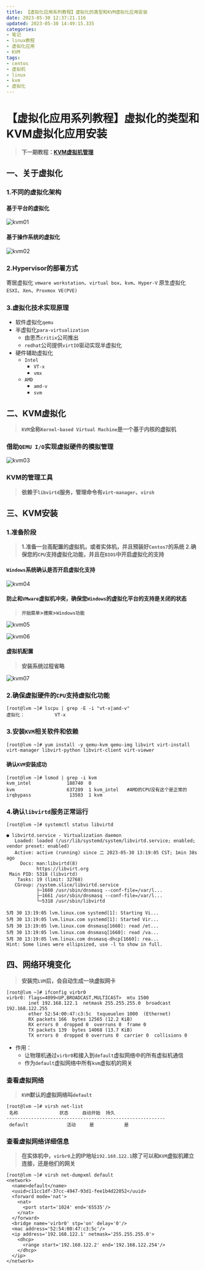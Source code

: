 ```yaml
---
title: 【虚拟化应用系列教程】虚拟化的类型和KVM虚拟化应用安装
date: 2023-05-30 12:37:21.116
updated: 2023-05-30 14:49:15.335
categories: 
- 笔记
- linux教程
- 虚拟化应用
- KVM
tags: 
- centos
- 虚拟机
- linux
- kvm
- 虚拟化
---
```


# 【虚拟化应用系列教程】虚拟化的类型和KVM虚拟化应用安装

>**下一期教程：[KVM虚拟机管理](https://www.wsjj.top/archives/128)**

## 一、关于虚拟化

### 1.不同的虚拟化架构

#### 基于平台的虚拟化

![kvm01](https://www.wsjj.top/upload/2023/05/kvm01.png)

#### 基于操作系统的虚拟化

![kvm02](https://www.wsjj.top/upload/2023/05/kvm02.png)

### 2.Hypervisor的部署方式

寄居虚拟化
`vmware workstation`、`virtual box`、`kvm`、`Hyper-V`
原生虚拟化
`ESXI`、`Xen`、`Proxmox VE(PVE)`

### 3.虚拟化技术实现原理 

- 软件虚拟化`qemu` 
- 半虚拟化`para-virtualization`	
	- 由思杰`critix`公司推出
	- `redhat`公司提供`virtIO`驱动实现半虚拟化
- 硬件辅助虚拟化
	- `Intel`
		- `VT-x`
		- `vmx`
	- `AMD`
		- `amd-v`
		- `svm`

## 二、KVM虚拟化

>**`KVM`全称`Kernel-based Virtual Machine`是一个基于内核的虚拟机**

### 借助`QEMU I/O`实现虚拟硬件的模拟管理 

![kvm03](https://www.wsjj.top/upload/2023/05/kvm03.png)

### KVM的管理工具

>**依赖于`libvirtd`服务，管理命令有`virt-manager`、`virsh`**

## 三、KVM安装

### 1.准备阶段

>**1.准备一台高配置的虚拟机，或者实体机，并且预装好`Centos7`的系统**
>**2.确保您的`CPU`支持虚拟化功能，并且在`BIOS`中开启虚拟化的支持**

#### `Windows`系统确认是否开启虚拟化支持

![kvm04](https://www.wsjj.top/upload/2023/05/kvm04.png)

#### 防止和`VMware`虚拟机冲突，确保您`Windows`的虚拟化平台的支持是关闭的状态

>**`开始菜单`\>`搜索`\>`Windows功能`**

![kvm05](https://www.wsjj.top/upload/2023/05/kvm05.png)

![kvm06](https://www.wsjj.top/upload/2023/05/kvm06.png)

#### 虚拟机配置

>**安装系统过程省略**

![kvm07](https://www.wsjj.top/upload/2023/05/kvm07.png)

### 2.确保虚拟硬件的`CPU`支持虚拟化功能

```
[root@lvm ~]# lscpu | grep -E -i "vt-x|amd-v"
虚拟化：           VT-x
```

### 3.安装`KVM`相关软件和依赖

```
[root@lvm ~]# yum install -y qemu-kvm qemu-img libvirt virt-install virt-manager libvirt-python libvirt-client virt-viewer
```

#### 确认`KVM`安装成功

```
[root@lvm ~]# lsmod | grep -i kvm
kvm_intel             188740  0 
kvm                   637289  1 kvm_intel	#AMD的CPU没有这个是正常的
irqbypass              13503  1 kvm
```

### 4.确认`libvirtd`服务正常运行

```
[root@lvm ~]# systemctl status libvirtd

● libvirtd.service - Virtualization daemon
   Loaded: loaded (/usr/lib/systemd/system/libvirtd.service; enabled; vendor preset: enabled)
   Active: active (running) since 二 2023-05-30 13:19:05 CST; 1min 38s ago
     Docs: man:libvirtd(8)
           https://libvirt.org
 Main PID: 5318 (libvirtd)
    Tasks: 19 (limit: 32768)
   CGroup: /system.slice/libvirtd.service
           ├─1660 /usr/sbin/dnsmasq --conf-file=/var/l...
           ├─1661 /usr/sbin/dnsmasq --conf-file=/var/l...
           └─5318 /usr/sbin/libvirtd

5月 30 13:19:05 lvm.linux.com systemd[1]: Starting Vi...
5月 30 13:19:05 lvm.linux.com systemd[1]: Started Vir...
5月 30 13:19:05 lvm.linux.com dnsmasq[1660]: read /et...
5月 30 13:19:05 lvm.linux.com dnsmasq[1660]: read /va...
5月 30 13:19:05 lvm.linux.com dnsmasq-dhcp[1660]: rea...
Hint: Some lines were ellipsized, use -l to show in full.
```

## 四、网络环境变化

>**安装完`LVM`后，会自动生成一块虚拟网卡**

```
[root@lvm ~]# ifconfig virbr0
virbr0: flags=4099<UP,BROADCAST,MULTICAST>  mtu 1500
        inet 192.168.122.1  netmask 255.255.255.0  broadcast 192.168.122.255
        ether 52:54:00:47:c3:5c  txqueuelen 1000  (Ethernet)
        RX packets 166  bytes 12565 (12.2 KiB)
        RX errors 0  dropped 0  overruns 0  frame 0
        TX packets 139  bytes 14068 (13.7 KiB)
        TX errors 0  dropped 0 overruns 0  carrier 0  collisions 0
```

- 作用：
	- 让物理机通过`virbr0`和接入到`default`虚拟网络中的所有虚拟机通信 
	- 作为`default`虚拟网络中所有`kvm`虚拟机的网关

### 查看虚拟网络

>**`KVM`默认的虚拟网络叫`default`**

```
[root@lvm ~]# virsh net-list
 名称               状态     自动开始  持久
----------------------------------------------------------
 default              活动     是           是
```

### 查看虚拟网络详细信息

>**在实体机中，`virbr0`上的IP地址`192.168.122.1`除了可以和`KVM`虚拟机建立连接，还是他们的网关**

```
[root@lvm ~]# virsh net-dumpxml default
<network>
  <name>default</name>
  <uuid>c11cc1df-37cc-4947-93d1-fee1b4d22052</uuid>
  <forward mode='nat'>
    <nat>
      <port start='1024' end='65535'/>
    </nat>
  </forward>
  <bridge name='virbr0' stp='on' delay='0'/>
  <mac address='52:54:00:47:c3:5c'/>
  <ip address='192.168.122.1' netmask='255.255.255.0'>
    <dhcp>
      <range start='192.168.122.2' end='192.168.122.254'/>
    </dhcp>
  </ip>
</network>
```
